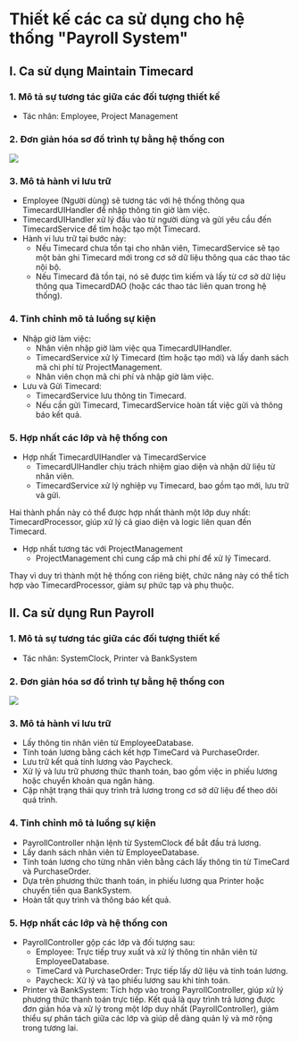 # Thiết kế các ca sử dụng cho hệ thống "Payroll System"
## I. Ca sử dụng Maintain Timecard
### 1. Mô tả sự tương tác giữa các đối tượng thiết kế
  - Tác nhân: Employee, Project Management
### 2. Đơn giản hóa sơ đồ trình tự bằng hệ thống con
![](https://www.planttext.com/api/plantuml/png/f5F1IiCm6BxdAVwRUjWB32g3APimX-04hsaQssgJZ2Gjz2WUF8XF8CA6U7FWGH1QP8U2xv4dy1LCPLQtTegOGqZ-Fz_tV__taxTytb4QInsp2Acpa8CKYYA4YHOITjau4YcrzmtOeISXfw1YLwLAKwQGAsBkOPd2A6IKOEaTxVKnzo8g4H5SIn5LcKCgav3G1Us15AUKw7tCiKyPvHeXnu5XOBBP6FpGvBSG5HC6YJrU4d0SX3wLG6kxNgwz5ejgRxyJB5IruTZaCmjxgJAmgOi71e4msJC1RRAf06Roct0BhO1Blbe_RHYOx3u53_C0L34b0NG3B7qAmvYvL2fKWq2hITX8ckmE4fEVhn8qo6ZmfMzTkE2W0vDVhJByvcdNWgxvCWgIOWByVsOFNX_ZAlen-PwrF_polfmtZZGCJJQFmLzA8h3hXzwhAhq_mTPPfeFYYVlW5dR-zZonuoHb155kfNViNlwRTm000F__0m00)
### 3. Mô tả hành vi lưu trữ
- Employee (Người dùng) sẽ tương tác với hệ thống thông qua TimecardUIHandler để nhập thông tin giờ làm việc.
- TimecardUIHandler xử lý đầu vào từ người dùng và gửi yêu cầu đến TimecardService để tìm hoặc tạo một Timecard.
- Hành vi lưu trữ tại bước này:
  - Nếu Timecard chưa tồn tại cho nhân viên, TimecardService sẽ tạo một bản ghi Timecard mới trong cơ sở dữ liệu thông qua các thao tác nội bộ.
  - Nếu Timecard đã tồn tại, nó sẽ được tìm kiếm và lấy từ cơ sở dữ liệu thông qua TimecardDAO (hoặc các thao tác liên quan trong hệ thống).
### 4. Tinh chỉnh mô tả luồng sự kiện
- Nhập giờ làm việc:
   - Nhân viên nhập giờ làm việc qua TimecardUIHandler.
   - TimecardService xử lý Timecard (tìm hoặc tạo mới) và lấy danh sách mã chi phí từ ProjectManagement.
   - Nhân viên chọn mã chi phí và nhập giờ làm việc.
- Lưu và Gửi Timecard:
   - TimecardService lưu thông tin Timecard.
   - Nếu cần gửi Timecard, TimecardService hoàn tất việc gửi và thông báo kết quả.
### 5. Hợp nhất các lớp và hệ thống con
- Hợp nhất TimecardUIHandler và TimecardService
   - TimecardUIHandler chịu trách nhiệm giao diện và nhận dữ liệu từ nhân viên.
   - TimecardService xử lý nghiệp vụ Timecard, bao gồm tạo mới, lưu trữ và gửi.
     
Hai thành phần này có thể được hợp nhất thành một lớp duy nhất: TimecardProcessor, giúp xử lý cả giao diện và logic liên quan đến Timecard.
-  Hợp nhất tương tác với ProjectManagement
   - ProjectManagement chỉ cung cấp mã chi phí để xử lý Timecard.
     
Thay vì duy trì thành một hệ thống con riêng biệt, chức năng này có thể tích hợp vào TimecardProcessor, giảm sự phức tạp và phụ thuộc.
## II. Ca sử dụng Run Payroll
### 1. Mô tả sự tương tác giữa các đối tượng thiết kế
- Tác nhân: SystemClock, Printer và BankSystem
### 2. Đơn giản hóa sơ đồ trình tự bằng hệ thống con
![](https://www.planttext.com/api/plantuml/png/R591RiCW4BppYhsrFVG3bbn5JNAtaXTWs5XMC4JB4iblww5FoXU22pYMtHFip38xi-BnyxlpB8d3O8HKx0ZEesSSziQfAqWF_bNcXePwoqWJUKlNJ7nBUqsl9wwTAw6SPN866Zd6m-nJQRB66XHQicobHpWED-D6n4C1OZkkC27Uu82NtY8CI1rgyA5Dfk4IJMNvQDKfz5wqBbWjQIncceIxfPSP4wAkuJpjfxH3vg2knM8ryFcr3L81KzzrIATWy_FtZp_94qO6xw-47gJLitQP5MTiH1UJPfjLILUcg424bkEEC0qyJkhR1F-eH_b5hcgzlzvse5nqZOnYXrPF7-S9003__mC0)
### 3. Mô tả hành vi lưu trữ
- Lấy thông tin nhân viên từ EmployeeDatabase.
- Tính toán lương bằng cách kết hợp TimeCard và PurchaseOrder.
- Lưu trữ kết quả tính lương vào Paycheck.
- Xử lý và lưu trữ phương thức thanh toán, bao gồm việc in phiếu lương hoặc chuyển khoản qua ngân hàng.
- Cập nhật trạng thái quy trình trả lương trong cơ sở dữ liệu để theo dõi quá trình.
### 4. Tinh chỉnh mô tả luồng sự kiện
- PayrollController nhận lệnh từ SystemClock để bắt đầu trả lương.
- Lấy danh sách nhân viên từ EmployeeDatabase.
- Tính toán lương cho từng nhân viên bằng cách lấy thông tin từ TimeCard và PurchaseOrder.
- Dựa trên phương thức thanh toán, in phiếu lương qua Printer hoặc chuyển tiền qua BankSystem.
- Hoàn tất quy trình và thông báo kết quả.
### 5. Hợp nhất các lớp và hệ thống con
- PayrollController gộp các lớp và đối tượng sau:
   - Employee: Trực tiếp truy xuất và xử lý thông tin nhân viên từ EmployeeDatabase.
   - TimeCard và PurchaseOrder: Trực tiếp lấy dữ liệu và tính toán lương.
   - Paycheck: Xử lý và tạo phiếu lương sau khi tính toán.
- Printer và BankSystem: Tích hợp vào trong PayrollController, giúp xử lý phương thức thanh toán trực tiếp.
Kết quả là quy trình trả lương được đơn giản hóa và xử lý trong một lớp duy nhất (PayrollController), giảm thiểu sự phân tách giữa các lớp và giúp dễ dàng quản lý và mở rộng trong tương lai.
